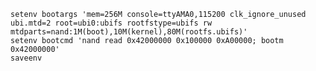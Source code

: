     setenv bootargs 'mem=256M console=ttyAMA0,115200 clk_ignore_unused ubi.mtd=2 root=ubi0:ubifs rootfstype=ubifs rw mtdparts=nand:1M(boot),10M(kernel),80M(rootfs.ubifs)' 
    setenv bootcmd 'nand read 0x42000000 0x100000 0xA00000; bootm 0x42000000'
    saveenv

